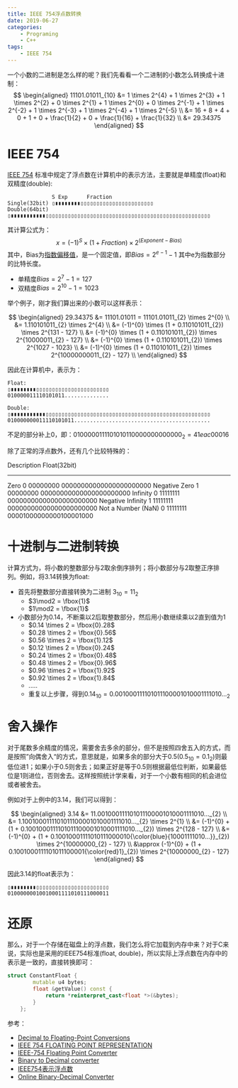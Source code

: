 ```yaml
---
title: IEEE 754浮点数转换
date: 2019-06-27
categories:  
    - Programing
    - C++
tags:
    - IEEE 754
---
```

一个小数的二进制是怎么样的呢？我们先看看一个二进制的小数怎么转换成十进制：
$$
\begin{aligned}	
11101.01011_{10} &= 1 \times 2^{4} + 1 \times 2^{3} + 1 \times 2^{2} + 0 \times 2^{1} + 1 \times 2^{0} + 0 \times 2^{-1} + 1 \times 2^{-2} + 1 \times 2^{-3} + 1 \times 2^{-4} + 1 \times 2^{-5} \\
  &= 16 + 8 + 4 + 0 + 1 + 0 + \frac{1}{2} + 0 + \frac{1}{16} + \frac{1}{32} \\
  &= 29.34375
\end{aligned}
$$
<!-- more -->

# IEEE 754
[IEEE 754](https://en.wikipedia.org/wiki/IEEE_754) 标准中规定了浮点数在计算机中的表示方法，主要就是单精度(float)和双精度(double):

```
              S Exp      Fraction
Single(32bit) ▯▮▮▮▮▮▮▮▮▯▯▯▯▯▯▯▯▯▯▯▯▯▯▯▯▯▯▯▯▯▯▯
Double(64bit) ▯▮▮▮▮▮▮▮▮▮▮▮▯▯▯▯▯▯▯▯▯▯▯▯▯▯▯▯▯▯▯▯▯▯▯▯▯▯▯▯▯▯▯▯▯▯▯▯▯▯▯▯▯▯▯▯▯▯▯▯▯▯▯▯
```
其计算公式为：
$$
x = (-1)^{S}\times(1+ Fraction)\times 2^{(Exponent-Bias)}
$$
其中，Bias为[指数偏移值](https://zh.wikipedia.org/wiki/IEEE_754#%E6%8C%87%E6%95%B8%E5%81%8F%E7%A7%BB%E5%80%BC)，是一个固定值，即$Bias=2^{e-1} - 1$ 其中e为指数部分的比特长度。

* 单精度$Bias = 2^{7} - 1 = 127$
* 双精度$Bias = 2^{10} -1 = 1023$

举个例子，刚才我们算出来的小数可以这样表示：

$$
\begin{aligned}	
29.34375 &= 11101.01011 = 11101.01011_{2} \times 2^{0} \\
    &= 1.110101011_{2} \times 2^{4} \\
    &= (-1)^{0} \times (1 + 0.110101011_{2}) \times 2^{131 - 127} \\
    &= (-1)^{0} \times (1 + 0.110101011_{2}) \times 2^{10000011_{2} - 127} \\
    &= (-1)^{0} \times (1 + 0.110101011_{2}) \times 2^{1027 - 1023} \\
    &= (-1)^{0} \times (1 + 0.110101011_{2}) \times 2^{10000000011_{2} - 127} \\
\end{aligned}
$$

因此在计算机中，表示为：
```
Float:
▯▮▮▮▮▮▮▮▮▯▯▯▯▯▯▯▯▯▯▯▯▯▯▯▯▯▯▯▯▯▯▯
010000011110101011..............

Double:
▯▮▮▮▮▮▮▮▮▮▮▮▯▯▯▯▯▯▯▯▯▯▯▯▯▯▯▯▯▯▯▯▯▯▯▯▯▯▯▯▯▯▯▯▯▯▯▯▯▯▯▯▯▯▯▯▯▯▯▯▯▯▯▯
010000000011110101011...........................................
```
不足的部分补上0，即：$0100000111101010110000000000000_{2}=41eac000{16}$

除了正常的浮点数外，还有几个比较特殊的：

Description         Float(32bit)
------------------  --------------------------------------------  
Zero	            0 00000000 00000000000000000000000
Negative Zero	    1 00000000 00000000000000000000000
Infinity	        0 11111111 00000000000000000000000
Negative Infinity	1 11111111 00000000000000000000000
Not a Number (NaN)	0 11111111 00001000000000100001000

# 十进制与二进制转换
计算方式为，将小数的整数部分与2取余倒序排列；将小数部分与2取整正序排列。例如，将3.14转换为float:

- 首先将整数部分直接转换为二进制 $3_{10} = 11_{2}$
    - $3\mod2 = \fbox{1}$
    - $1\mod2 = \fbox{1}$
- 小数部分为0.14，不断乘以2后取整数部分，然后用小数继续乘以2直到值为1
    - $0.14 \times 2 = \fbox{0}.28$ 
    - $0.28 \times 2 = \fbox{0}.56$
    - $0.56 \times 2 = \fbox{1}.12$
    - $0.12 \times 2 = \fbox{0}.24$
    - $0.24 \times 2 = \fbox{0}.48$
    - $0.48 \times 2 = \fbox{0}.96$
    - $0.96 \times 2 = \fbox{1}.92$
    - $0.92 \times 2 = \fbox{1}.84$ 
    - .....
    - 重复以上步骤，得到$0.14_{10}=0.001000111101011100001010001111010..._{2}$

# 舍入操作
对于尾数多余精度的情况，需要舍去多余的部分，但不是按照四舍五入的方式，而是按照”向偶舍入“的方式，意思就是，如果多余的部分大于0.5($0.5_{10} = 0.1_{2})$则最低位进1；如果小于0.5则舍去；如果正好是等于0.5则根据最低位判断，如果最低位是1则进位，否则舍去。这样按照统计学来看，对于一个小数有相同的机会进位或者被舍去。

例如对于上例中的3.14，我们可以得到：

$$
\begin{aligned}	
3.14 &= 11.001000111101011100001010001111010..._{2} \\
    &= 1.1001000111101011100001010001111010..._{2} \times 2^{1} \\
    &= (-1)^{0} + (1 + 0.1001000111101011100001010001111010..._{2}) \times 2^{128 - 127} \\
    &= (-1)^{0} + (1 + 0.10010001111010111000010{\color{blue}{10001111010...}}_{2}) \times 2^{10000000_{2} - 127} \\
    &\approx (-1)^{0} + (1 + 0.1001000111101011100001{\color{red}1}_{2}) \times 2^{10000000_{2} - 127}
\end{aligned}
$$

因此3.14的float表示为：

```
▯▮▮▮▮▮▮▮▮▯▯▯▯▯▯▯▯▯▯▯▯▯▯▯▯▯▯▯▯▯▯▯
01000000010010001111010111000011
```

# 还原
那么，对于一个存储在磁盘上的浮点数，我们怎么将它加载到内存中来？对于C来说，实际也是采用的IEEE754标准(float, double)，所以实际上浮点数在内存中的表示是一致的，直接转换即可：

```c++
struct ConstantFloat {
		mutable u4 bytes;
		float &getValue() const {
			return *reinterpret_cast<float *>(&bytes);
		}
	};
```



参考：

* [Decimal to Floating-Point Conversions](http://sandbox.mc.edu/~bennet/cs110/flt/dtof.html)
* [IEEE 754 FLOATING POINT REPRESENTATION](http://cs.boisestate.edu/~alark/cs354/lectures/ieee754.pdf)
* [IEEE-754 Floating Point Converter](https://www.h-schmidt.net/FloatConverter/IEEE754.html)
* [Binary to Decimal converter](https://www.rapidtables.com/convert/number/binary-to-decimal.html)
* [IEEE754表示浮点数](https://www.jianshu.com/p/e5d72d764f2f)
* [Online Binary-Decimal Converter](http://www.binaryconvert.com/result_double.html?decimal=050057046051052051055053)
